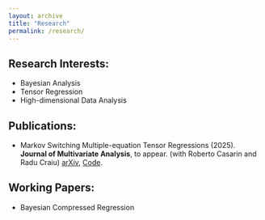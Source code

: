 ```yaml
---
layout: archive
title: "Research"
permalink: /research/
---
```


Research Interests:
------
- Bayesian Analysis
- Tensor Regression
- High-dimensional Data Analysis

Publications:
------
- Markov Switching Multiple-equation Tensor Regressions (2025). **Journal of Multivariate Analysis**, to appear. (with Roberto Casarin and Radu Craiu) [arXiv](https://arxiv.org/abs/2407.00655), [Code](https://github.com/qingwang13/Markov-Switching-Tensor-Regression.git).

Working Papers:
------
- Bayesian Compressed Regression